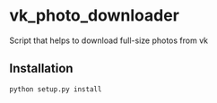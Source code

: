 vk_photo_downloader
===============

Script that helps to download full-size photos from vk

Installation
------------

    python setup.py install
